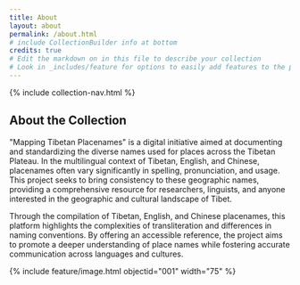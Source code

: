 ```yaml
---
title: About
layout: about
permalink: /about.html
# include CollectionBuilder info at bottom
credits: true
# Edit the markdown on in this file to describe your collection
# Look in _includes/feature for options to easily add features to the page
---
```


{% include collection-nav.html %}

<!-- {% include feature/image.html objectid="001" %} -->

## About the Collection

"Mapping Tibetan Placenames" is a digital initiative aimed at documenting and standardizing the diverse names used for places across the Tibetan Plateau. In the multilingual context of Tibetan, English, and Chinese, placenames often vary significantly in spelling, pronunciation, and usage. This project seeks to bring consistency to these geographic names, providing a comprehensive resource for researchers, linguists, and anyone interested in the geographic and cultural landscape of Tibet.

Through the compilation of Tibetan, English, and Chinese placenames, this platform highlights the complexities of transliteration and differences in naming conventions. By offering an accessible reference, the project aims to promote a deeper understanding of place names while fostering accurate communication across languages and cultures.

<!-- ## About the Site

This demo collection features items from the University of Idaho Library's [Digital Collections](https://www.lib.uidaho.edu/digital/), and is build using [CollectionBuilder-CSV](https://github.com/CollectionBuilder/collectionbuilder-csv).

CollectionBuilder-CSV is a "Stand Alone" template for creating digital collection and exhibit websites using Jekyll, given:

- a CSV of collection metadata
- a folder of images, PDFs, audio, or video files

Driven by your collection metadata, the template generates engaging visualizations to browse and explore your objects.
The resulting static site can be hosted on any basic web server.

[CollectionBuilder](https://github.com/CollectionBuilder/) is an set of open source tools for creating digital collection and exhibit websites that are driven by metadata and powered by modern static web technology.
See [CB Docs](https://collectionbuilder.github.io/cb-docs/) for detailed information. -->

{% include feature/image.html objectid="001" width="75" %} 